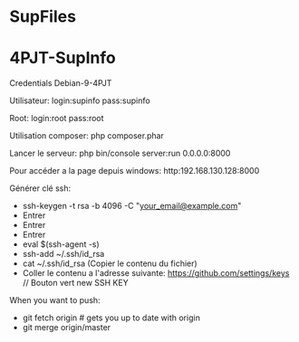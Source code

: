SupFiles
============

# 4PJT-SupInfo


Credentials Debian-9-4PJT


Utilisateur:
	login:supinfo
	pass:supinfo

Root:
	login:root
	pass:root

Utilisation composer:
	php composer.phar 

Lancer le serveur:
	php bin/console server:run 0.0.0.0:8000

Pour accéder a la page depuis windows:
	http:192.168.130.128:8000

Générer clé ssh:
- ssh-keygen -t rsa -b 4096 -C "your_email@example.com"
- Entrer
- Entrer
- Entrer
- eval $(ssh-agent -s)
- ssh-add ~/.ssh/id_rsa
- cat ~/.ssh/id_rsa (Copier le contenu du fichier)
- Coller le contenu a l'adresse suivante: https://github.com/settings/keys // Bouton vert new SSH KEY

When you want to push:
- git fetch origin # gets you up to date with origin
- git merge origin/master
